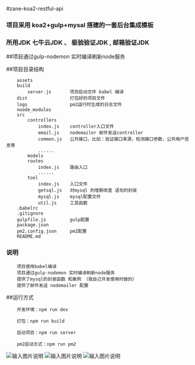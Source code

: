 #zane-koa2-restful-api


### 项目采用 koa2+gulp+mysal 搭建的一套后台集成模板

### 所用JDK    七牛云JDK  、 极验验证JDK , 邮箱验证JDK


##项目通过gulp-nodemon 实时编译刷新node服务


##项目目录结构
```
	assets    
	build 
		server.js     	项目启动文件 babel 编译
	dist   				打包好的项目文件	
	logs                pm2运行时生成的日志文件
	noode_modules      
	src
		controllers     
			index.js    controller入口文件
			email.js    nodemailer 邮件发送controller
			common.js   公共接口，比如：验证接口来源，检测接口参数，公共用户信息等
			......
		models
		routes
			index.js    路由入口
			......
		tool
			index.js    入口文件
			getsql.js   对mysql 的增删改查 语句的封装
			mysql.js    mysql配置文件
			util.js     工具函数
	.babelrc
	.gitignore
	gulpfile.js         gulp配置
	package.json
	pm2.config.json     pm2配置
	README.md		

```

### 说明

```
	项目使用babel编译
	项目通过gulp-nodemon 实时编译刷新node服务
	提供了mysql的封装函数 和案例 （我自己开发使用时做的）
	提供了邮件发送 nodemailer 配置

```



##运行方式
```
	开发环境：npm run dev

	打包：npm run build

	启动项目：npm run server

	pm2启动方式：npm run pm2

```




![输入图片说明](https://git.oschina.net/uploads/images/2017/0912/151325_c9179a97_818875.png "前端界面")
![输入图片说明](https://git.oschina.net/uploads/images/2017/0912/151342_71591bbf_818875.png "后台界面")
![输入图片说明](https://git.oschina.net/uploads/images/2017/0912/151354_da20b67b_818875.png "移动端样式")




